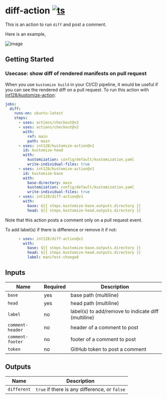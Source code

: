 # diff-action [![ts](https://github.com/int128/diff-action/actions/workflows/ts.yaml/badge.svg)](https://github.com/int128/diff-action/actions/workflows/ts.yaml)

This is an action to run `diff` and post a comment.

Here is an example,

![image](https://user-images.githubusercontent.com/321266/130011226-7487cbd9-4a1f-4a04-ae6c-7cb9456324ab.png)


## Getting Started

### Usecase: show diff of rendered manifests on pull request

When you use `kustomize build` in your CI/CD pipeline, it would be useful if you can see the rendered diff on a pull request.
To run this action with [int128/kustomize-action](https://github.com/int128/kustomize-action):

```yaml
jobs:
  diff:
    runs-on: ubuntu-latest
    steps:
      - uses: actions/checkout@v2
      - uses: actions/checkout@v2
        with:
          ref: main
          path: main
      - uses: int128/kustomize-action@v1
        id: kustomize-head
        with:
          kustomization: config/default/kustomization.yaml
          write-individual-files: true
      - uses: int128/kustomize-action@v1
        id: kustomize-base
        with:
          base-directory: main
          kustomization: config/default/kustomization.yaml
          write-individual-files: true
      - uses: int128/diff-action@v1
        with:
          base: ${{ steps.kustomize-base.outputs.directory }}
          head: ${{ steps.kustomize-head.outputs.directory }}
```

Note that this action posts a comment only on a pull request event.

To add label(s) if there is difference or remove it if not:

```yaml
      - uses: int128/diff-action@v1
        with:
          base: ${{ steps.kustomize-base.outputs.directory }}
          head: ${{ steps.kustomize-head.outputs.directory }}
          label: manifest-changed
```


## Inputs

| Name | Required | Description
|------|----------|-------------
| `base` | yes | base path (multiline)
| `head` | yes | head path (multiline)
| `label` | no | label(s) to add/remove to indicate diff (multiline)
| `comment-header` | no | header of a comment to post
| `comment-footer` | no | footer of a comment to post
| `token` | no | GitHub token to post a comment


## Outputs

| Name | Description
|------|------------
| `different` | `true` if there is any difference, or `false`
